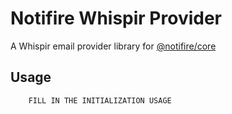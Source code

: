 # Notifire Whispir Provider

A Whispir email provider library for [@notifire/core](https://github.com/notifirehq/notifire)

## Usage

```javascript
    FILL IN THE INITIALIZATION USAGE
```
